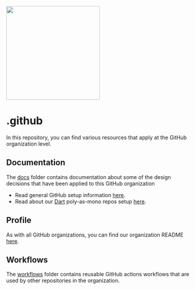 <img width=250px src="https://atsign.dev/assets/img/atPlatform_logo_gray.svg?sanitize=true">

# .github

In this repository, you can find various resources that apply at the GitHub
organization level.

## Documentation

The [docs](docs/) folder contains documentation about some of the design
decisions that have been applied to this GitHub organization

- Read general GitHub setup information [here](docs/atGitHub.md).
- Read about our [Dart](https://dart.dev/) poly-as-mono repos setup
[here](docs/at_mono.md).

## Profile

As with all GitHub organizations, you can find our organization README
[here](profile/README.md).

## Workflows

The [workflows](workflows/) folder contains reusable GitHub actions workflows that are used by other
repositories in the organization.